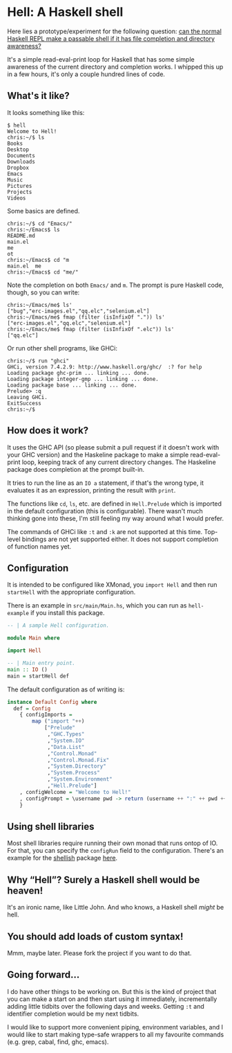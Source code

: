 # Hell: A Haskell shell

Here lies a prototype/experiment for the following question:
[can the normal Haskell REPL make a passable shell if it has file
completion and directory
awareness?](http://www.reddit.com/r/haskell/comments/1qzhce/using_haskell_to_write_deceptively_powerful/cdidvav?context=3)

It's a simple read-eval-print loop for Haskell that has some simple
awareness of the current directory and completion works. I whipped
this up in a few hours, it's only a couple hundred lines of code.

## What's it like?

It looks something like this:

    $ hell
    Welcome to Hell!
    chris:~/$ ls
    Books
    Desktop
    Documents
    Downloads
    Dropbox
    Emacs
    Music
    Pictures
    Projects
    Videos

Some basics are defined.

    chris:~/$ cd "Emacs/"
    chris:~/Emacs$ ls
    README.md
    main.el
    me
    ot
    chris:~/Emacs$ cd "m
    main.el  me
    chris:~/Emacs$ cd "me/"

Note the completion on both `Emacs/` and `m`. The prompt is pure
Haskell code, though, so you can write:

    chris:~/Emacs/me$ ls'
    ["bug","erc-images.el","qq.elc","selenium.el"]
    chris:~/Emacs/me$ fmap (filter (isInfixOf ".")) ls'
    ["erc-images.el","qq.elc","selenium.el"]
    chris:~/Emacs/me$ fmap (filter (isInfixOf ".elc")) ls'
    ["qq.elc"]

Or run other shell programs, like GHCi:

    chris:~/$ run "ghci"
    GHCi, version 7.4.2.9: http://www.haskell.org/ghc/  :? for help
    Loading package ghc-prim ... linking ... done.
    Loading package integer-gmp ... linking ... done.
    Loading package base ... linking ... done.
    Prelude> :q
    Leaving GHCi.
    ExitSuccess
    chris:~/$

## How does it work?

It uses the GHC API (so please submit a pull request if it doesn't
work with your GHC version) and the Haskeline package to make a simple
read-eval-print loop, keeping track of any current directory
changes. The Haskeline package does completion at the prompt built-in.

It tries to run the line as an `IO a` statement, if that's the wrong
type, it evaluates it as an expression, printing the result with
`print`.

The functions like `cd`, `ls`, etc. are defined in `Hell.Prelude`
which is imported in the default configuration (this is
configurable). There wasn't much thinking gone into these, I'm still
feeling my way around what I would prefer.

The commands of GHCi like `:t` and `:k` are not supported at this
time. Top-level bindings are not yet supported either. It does not
support completion of function names yet.

## Configuration

It is intended to be configured like XMonad, you `import Hell` and
then run `startHell` with the appropriate configuration.

There is an example in `src/main/Main.hs`, which you can run as
`hell-example` if you install this package.

``` haskell
-- | A sample Hell configuration.

module Main where

import Hell

-- | Main entry point.
main :: IO ()
main = startHell def
```

The default configuration as of writing is:

``` haskell
instance Default Config where
  def = Config
    { configImports =
        map ("import "++)
            ["Prelude"
             ,"GHC.Types"
             ,"System.IO"
             ,"Data.List"
             ,"Control.Monad"
             ,"Control.Monad.Fix"
             ,"System.Directory"
             ,"System.Process"
             ,"System.Environment"
             ,"Hell.Prelude"]
    , configWelcome = "Welcome to Hell!"
    , configPrompt = \username pwd -> return (username ++ ":" ++ pwd ++ "$ ")
    }
```

## Using shell libraries

Most shell libraries require running their own monad that runs ontop
of IO. For that, you can specify the `configRun` field to the
configuration. There's an example for the
[shellish](http://hackage.haskell.org/package/shellish) package
[here](https://github.com/chrisdone/hell/blob/master/src/main/Shellish.hs).

## Why “Hell”? Surely a Haskell shell would be heaven!

It's an ironic name, like Little John. And who knows, a Haskell shell
_might_ be hell.

## You should add loads of custom syntax!

Mmm, maybe later. Please fork the project if you want to do that.

## Going forward…

I do have other things to be working on. But this is the kind of
project that you can make a start on and then start using it
immediately, incrementally adding little tidbits over the following
days and weeks. Getting `:t` and identifier completion would be my
next tidbits.

I would like to support more convenient piping, environment variables,
and I would like to start making type-safe wrappers to all my
favourite commands (e.g. grep, cabal, find, ghc, emacs).

